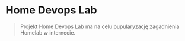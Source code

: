 # Home Devops Lab
> Projekt Home Devops Lab ma na celu pupularyzację zagadnienia Homelab w internecie.
